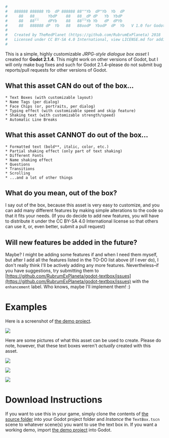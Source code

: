 ```python
#
#   888888 888888 Yb  dP 888888 88""Yb  dP"Yb  Yb  dP
#     88   88__    YbdP    88   88__dP dP   Yb  YbdP
#     88   88""    dPYb    88   88""Yb Yb   dP  dPYb
#     88   888888 dP  Yb   88   88oodP  YbodP  dP  Yb   V 1.0 for Godot 2.1.4
#
#   Created by TheRedPlanet (https://github.com/RubrumExPlaneta) 2018
#   Licensed under CC BY-SA 4.0 International, view LICENSE.md for additional info
#
```

This is a simple, highly customizable *JRPG-style dialogue box asset* I created for **Godot 2.1.4**. This might work on other versions of Godot, but I will only make bug fixes and such for Godot 2.1.4–please do not submit bug reports/pull requests for other versions of Godot.

## What this asset **CAN** do out of the box...
    * Text Boxes (with customizable layout)
    * Name Tags (per dialog)
    * Face Chips (or, portraits, per dialog)
    * Typing effect (with customizable speed and skip feature)
    * Shaking text (with customizable strength/speed)
    * Automatic Line Breaks

## What this asset **CANNOT** do out of the box...
    * Formatted text (bold**, italic, color, etc.)
    * Partial shaking effect (only part of text shaking)
    * Different Fonts
    * Name shaking effect
    * Questions
    * Transitions
    * Scrolling
    * ...and a lot of other things

## What do you mean, out of the box?
I say out of the box, because this asset is very easy to customize, and you can add many different features by making simple alterations to the code so that it fits your needs. (If you do decide to add new features, you will have to distribute it under the CC BY-SA 4.0 International license so that others can use it, or, even better, submit a pull request)

## Will new features be added in the future?
Maybe? I might be adding some features if and when I need them myself, but after I add all the features listed in the TO-DO list above (if I ever do), I don't really think I'll be actively adding any more features. Nevertheless–if you have suggestions, try submitting them to [https://github.com/RubrumExPlaneta/godot-textbox/issues](https://github.com/RubrumExPlaneta/godot-textbox/issues) with the `enhancement` label. Who knows, maybe I'll implement them! :)


# Examples
Here is a screenshot of [the demo project](https://github.com/RubrumExPlaneta/godot-textbox/tree/master/demo/TextBox_demo).

![](https://github.com/RubrumExPlaneta/godot-textbox/tree/master/demo/screenshot.png)

Here are some pictures of what this asset can be used to create. Please do note, however, that these text boxes weren't *actually* created with this asset.

![](https://rpgbrunch.files.wordpress.com/2014/03/persona-4-screenshot-1.jpg)

![](https://i.imgur.com/kXnm5bs.jpg)

![](http://toucharcade.com/wp-content/uploads/2014/10/Photo-2014-10-02-11-56-19.jpg)

# Download Instructions
If you want to use this in your game, simply clone the contents of [the source folder](https://github.com/RubrumExPlaneta/godot-textbox/tree/master/source) into your Godot project folder and *Instance* the `TextBox.tscn` scene to whatever scene(s) you want to use the text box in. If you want a working demo, import [the demo project](https://github.com/RubrumExPlaneta/godot-textbox/tree/master/demo/TextBox_demo) into Godot.
